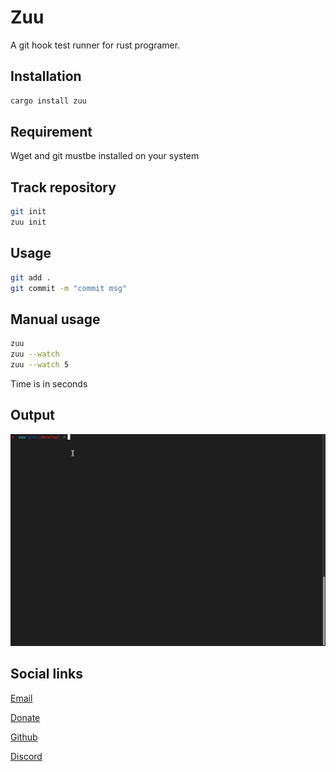 # Zuu 

A git hook test runner for rust programer.

## Installation

```sh
cargo install zuu
```

## Requirement

Wget and git mustbe installed on your system

## Track repository

```bash
git init
zuu init
```

## Usage

```sh
git add .
git commit -m "commit msg"
```

## Manual usage 

```bash
zuu
zuu --watch
zuu --watch 5 
```

Time is in seconds

## Output 

![zuu output](https://raw.githubusercontent.com/taishingi/zuu/master/zuu.gif)

## Social links

[Email](mailto:micieli@vivaldi.net)

[Donate](https://www.paypal.com/donate/?hosted_button_id=D43VUM85PM724)

[Github](https://github.com/taishingi)

[Discord](https://discord.gg/U5gFCtfc)

